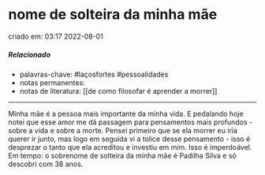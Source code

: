 # nome de solteira da minha mãe
criado em: 03:17 2022-08-01

##### Relacionado
- palavras-chave: #laçosfortes #pessoalidades 
- notas permanentes: 
- notas de literatura: [[de como filosofar é aprender a morrer]]

---
Minha mãe é a pessoa mais importante da minha vida. E pedalando hoje notei que esse amor me dá passagem para pensamentos mais profundos - sobre a vida e sobre a morte. Pensei primeiro que se ela morrer eu iria querer ir junto, mas logo em seguida vi a tolice desse pensamento - isso é desprezar o tanto que ela acreditou e investiu em mim. Isso é imperdoável. Em tempo: o sobrenome de solteira da minha mãe é Padilha Silva e só descobri com 38 anos.